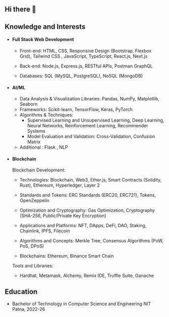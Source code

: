 ## Hi there 👋


## Knowledge and Interests

- #### Full Stack Web Development
   - Front-end: HTML, CSS, Responsive Design (Bootstrap, Flexbox Grid), Tailwind CSS , JavaScript, TypeScript, React.js, Next.js

   - Back-end: Node.js, Express.js, RESTful APIs, Postman GraphQL

   - Databases: SQL (MySQL, PostgreSQL), NoSQL (MongoDB)

- #### AI/ML
   - Data Analysis & Visualization Libraries:
      Pandas, NumPy, Matplotlib, Seaborn
   - Frameworks: Scikit-learn, TensorFlow, Keras, PyTorch
   - Algorithms & Techniques:
      - Supervised Learning and Unsupervised Learning, Deep Learning, Neural Networks, Reinforcement Learning, Recommender Systems
      - Model Evaluation and Validation: Cross-Validation, Confusion Matrix
   - Additional : Flask , NLP 

- #### Blockchain 

    Blockchain Development:

   - Technologies: Blockchain, Web3, Ether.js, Smart Contracts (Solidity, Rust), Ethereum, Hyperledger, Layer 2

   - Standards and Tokens: ERC Standards (ERC20, ERC721), Tokens, OpenZeppelin

   - Optimization and Cryptography: Gas Optimization, Cryptography (SHA-256, Public/Private Key Encryption)

   - Applications and Platforms: NFT, DApps, DeFi, DAO, Staking, Chainlink, IPFS, Filecoin

   - Algorithms and Concepts: Merkle Tree, Consensus Algorithms (PoW, PoS, DPoS)

   - Blockchains: Ethereum, Binance Smart Chain

   Tools and Libraries:

   - Hardhat, Metamask, Alchemy, Remix IDE, Truffle Suite, Ganache

  


## Education
  
- Bachelor of Technology in Computer Science and Engineering
    NIT Patna, 2022-26





   

   













<!--
**ptl-harsh/ptl-harsh** is a ✨ _special_ ✨ repository because its `README.md` (this file) appears on your GitHub profile.

Here are some ideas to get you started:

- 🔭 I’m currently working on ...
- 🌱 I’m currently learning ...
- 👯 I’m looking to collaborate on ...
- 🤔 I’m looking for help with ...
- 💬 Ask me about ...
- 📫 How to reach me: ...
- 😄 Pronouns: ...
- ⚡ Fun fact: ...
-->

